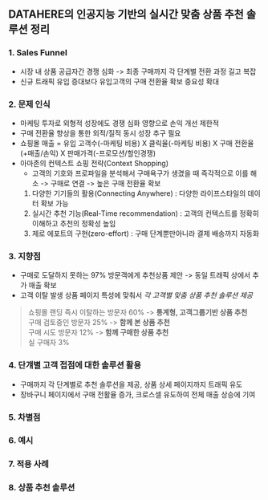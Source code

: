 ## DATAHERE의 인공지능 기반의 실시간 맞춤 상품 추천 솔루션 정리
### 1. Sales Funnel
- 시장 내 상품 공급자간 경쟁 심화 -> 최종 구매까지 각 단계별 전환 과정 길고 복잡
- 신규 트래픽 유입 증대보다 유입고객의 구매 전환율 확보 중요성 확대

### 2. 문제 인식
- 마케팅 투자로 외형적 성장에도 경쟁 심화 영향으로 손익 개선 제한적
- 구매 전환율 향상을 통한 외적/질적 동시 성장 추구 필요
- 쇼핑몰 매출 = 유입 고객수(-마케팅 비용) X 클릭율(-마케팅 비용) X 구매 전환율(+매출/손익) X 판매가격(-프로모션/할인경쟁)
- 아마존의 컨텍스트 쇼핑 전략(Context Shopping)
  - 고객의 기호와 프로파일을 분석해서 구매욕구가 생겼을 때 즉각적으로 이를 해소 -> 구매로 연결 -> 높은 구매 전환율 확보
  1. 다양한 기기들의 활용(Connecting Anywhere) : 다양한 라이프스타일의 데이터 확보 가능
  2. 실시간 추천 기능(Real-Time recommendation) : 고객의 컨텍스트를 정확히 이해하고 추천의 정확성 높임
  3. 제로 에포트의 구현(zero-effort) : 구매 단계뿐만아니라 결제 배송까지 자동화

### 3. 지향점
- 구매로 도달하지 못하는 97% 방문객에게 추천상품 제안 -> 동일 트래픽 상에서 추가 매출 확보
- 고객 이탈 발생 상품 페이지 특성에 맞춰서 *각 고객별 맞춤 상품 추천 솔루션 제공*
>쇼핑몰 랜딩 즉시 이탈하는 방문자 60% -> **통계형, 고객그룹기반 상품 추천**   
>구매 검토중인 방문자 25% -> **함께 본 상품 추천**   
>구매 시도 방문자 12% -> **함께 구매한 상품 추천**   
>실 구매자 3%

### 4. 단걔별 고객 접점에 대한 솔루션 활용
- 구매까지 각 단계별로 추천 솔루션을 제공, 상품 상세 페이지까지 트래픽 유도
- 장바구니 페이지에서 구매 전활율 증가, 크로스셀 유도하여 전체 매출 상승에 기여

### 5. 차별점


### 6. 예시


### 7. 적용 사례


### 8. 상품 추천 솔루션
